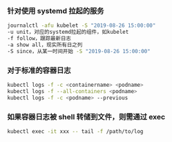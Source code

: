 ### 针对使用 systemd 拉起的服务

```sh
journalctl -afu kubelet -S "2019-08-26 15:00:00"
-u unit，对应的systemd拉起的组件，如kubelet
-f follow，跟踪最新日志
-a show all，现实所有日之列
-S since，从某一时间开始 -S "2019-08-26 15:00:00"
```

### 对于标准的容器日志

```sh
kubectl logs -f -c <containername> <podname>
kubectl logs -f --all-containers <podname>
kubectl logs -f -c <podname> --previous
```

### 如果容器日志被 shell 转储到文件，则需通过 exec

```sh
kubectl exec -it xxx -- tail -f /path/to/log
```
